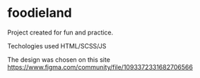 # foodieland

Project created for fun and practice. 

Techologies used HTML/SCSS/JS 

The design was chosen on this site https://www.figma.com/community/file/1093372331682706566

